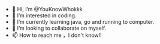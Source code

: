 - 👋 Hi, I’m @YouKnowWhokkk
- 👀 I’m interested in coding.
- 🌱 I’m currently learning java, go and running to computer.
- 💞️ I’m looking to collaborate on myself.
- 📫 How to reach me ，I don't know!!

<!---
YouKnowWhokkk/YouKnowWhokkk is a ✨ special ✨ repository because its `README.md` (this file) appears on your GitHub profile.
You can click the Preview link to take a look at your changes.
--->
